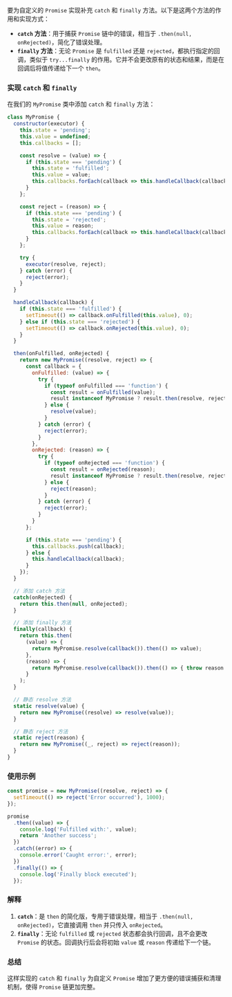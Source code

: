 要为自定义的 `Promise` 实现补充 `catch` 和 `finally` 方法。以下是这两个方法的作用和实现方式：

- **`catch` 方法**：用于捕获 `Promise` 链中的错误，相当于 `.then(null, onRejected)`，简化了错误处理。
- **`finally` 方法**：无论 `Promise` 是 `fulfilled` 还是 `rejected`，都执行指定的回调，类似于 `try...finally` 的作用。它并不会更改原有的状态和结果，而是在回调后将值传递给下一个 `then`。

### 实现 `catch` 和 `finally`

在我们的 `MyPromise` 类中添加 `catch` 和 `finally` 方法：

```javascript
class MyPromise {
  constructor(executor) {
    this.state = 'pending';
    this.value = undefined;
    this.callbacks = [];

    const resolve = (value) => {
      if (this.state === 'pending') {
        this.state = 'fulfilled';
        this.value = value;
        this.callbacks.forEach(callback => this.handleCallback(callback));
      }
    };

    const reject = (reason) => {
      if (this.state === 'pending') {
        this.state = 'rejected';
        this.value = reason;
        this.callbacks.forEach(callback => this.handleCallback(callback));
      }
    };

    try {
      executor(resolve, reject);
    } catch (error) {
      reject(error);
    }
  }

  handleCallback(callback) {
    if (this.state === 'fulfilled') {
      setTimeout(() => callback.onFulfilled(this.value), 0);
    } else if (this.state === 'rejected') {
      setTimeout(() => callback.onRejected(this.value), 0);
    }
  }

  then(onFulfilled, onRejected) {
    return new MyPromise((resolve, reject) => {
      const callback = {
        onFulfilled: (value) => {
          try {
            if (typeof onFulfilled === 'function') {
              const result = onFulfilled(value);
              result instanceof MyPromise ? result.then(resolve, reject) : resolve(result);
            } else {
              resolve(value);
            }
          } catch (error) {
            reject(error);
          }
        },
        onRejected: (reason) => {
          try {
            if (typeof onRejected === 'function') {
              const result = onRejected(reason);
              result instanceof MyPromise ? result.then(resolve, reject) : reject(result);
            } else {
              reject(reason);
            }
          } catch (error) {
            reject(error);
          }
        }
      };

      if (this.state === 'pending') {
        this.callbacks.push(callback);
      } else {
        this.handleCallback(callback);
      }
    });
  }

  // 添加 catch 方法
  catch(onRejected) {
    return this.then(null, onRejected);
  }

  // 添加 finally 方法
  finally(callback) {
    return this.then(
      (value) => {
        return MyPromise.resolve(callback()).then(() => value);
      },
      (reason) => {
        return MyPromise.resolve(callback()).then(() => { throw reason });
      }
    );
  }

  // 静态 resolve 方法
  static resolve(value) {
    return new MyPromise((resolve) => resolve(value));
  }

  // 静态 reject 方法
  static reject(reason) {
    return new MyPromise((_, reject) => reject(reason));
  }
}
```

### 使用示例

```javascript
const promise = new MyPromise((resolve, reject) => {
  setTimeout(() => reject('Error occurred'), 1000);
});

promise
  .then((value) => {
    console.log('Fulfilled with:', value);
    return 'Another success';
  })
  .catch((error) => {
    console.error('Caught error:', error);
  })
  .finally(() => {
    console.log('Finally block executed');
  });
```

### 解释

1. **`catch`**：是 `then` 的简化版，专用于错误处理，相当于 `.then(null, onRejected)`，它直接调用 `then` 并只传入 `onRejected`。
2. **`finally`**：无论 `fulfilled` 或 `rejected` 状态都会执行回调，且不会更改 `Promise` 的状态。回调执行后会将初始 `value` 或 `reason` 传递给下一个链。

### 总结

这样实现的 `catch` 和 `finally` 为自定义 `Promise` 增加了更方便的错误捕获和清理机制，使得 `Promise` 链更加完整。
